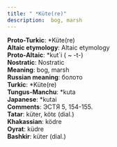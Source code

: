 ```yaml
---
title: " *Küte(re)"
description:  bog, marsh
---
```


<strong>Proto-Turkic</strong>:  *Küte(re)<br>
<strong>Altaic etymology</strong>:  Altaic etymology<br>
<strong> Proto-Altaic</strong>:  *kut`i ( ~ -t-)<br>
<strong>Nostratic</strong>:  Nostratic<br>
<strong>Meaning</strong>:  bog, marsh<br>
<strong>Russian meaning</strong>:  болото<br>
<strong>Turkic</strong>:  *Küte(re)<br>
<strong>Tungus-Manchu</strong>:  *kuta<br>
<strong>Japanese</strong>:  *kutai<br>
<strong>Comments</strong>:  ЭСТЯ 5, 154-155.<br>
<strong>Tatar</strong>:  küter, kötɛ (dial.)<br>
<strong>Khakassian</strong>:  ködre<br>
<strong>Oyrat</strong>:  küdre<br>
<strong>Bashkir</strong>:  küter (dial.)<br>



